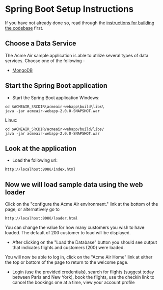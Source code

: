 # Spring Boot Setup Instructions 

If you have not already done so, read through the [instructions for building the codebase](Build_Instructions.md) first. 


## Choose a Data Service
The Acme Air sample application is able to utilize several types of data services. 
Choose one of the following -
* [MongoDB](SpringBoot_to_Mongo_Instructions.md)



## Start the Spring Boot application

* Start the Spring Boot application
Windows:
```text
cd $ACMEAIR_SRCDIR\acmeair-webapp\build\libs\
java -jar acmeair-webapp-2.0.0-SNAPSHOT.war
```

Linux:
```text
cd $ACMEAIR_SRCDIR/acmeair-webapp/build/libs/
java -jar acmeair-webapp-2.0.0-SNAPSHOT.war
```

## Look at the application
* Load the following url:
```text
http://localhost:8080/index.html
```


## Now we will load sample data using the web loader

Click on the "configure the Acme Air environment." link at the bottom of the page, or alternatively go to 
```text
http://localhost:8080/loader.html
```

You can change the value for how many customers you wish to have loaded.  The default of 200 customer to load will be displayed. 
* After clicking on the "Load the Database" button you should see output that indicates flights and customers (200) were loaded. 


You will now be able to log in, click on the "Acme Air Home" link at either the top or bottom of the page to return to the welcome page. 

* Login (use the provided credentials), search for flights (suggest today between Paris and New York), book the flights, use the checkin link to cancel the bookings one at a time, view your account profile


